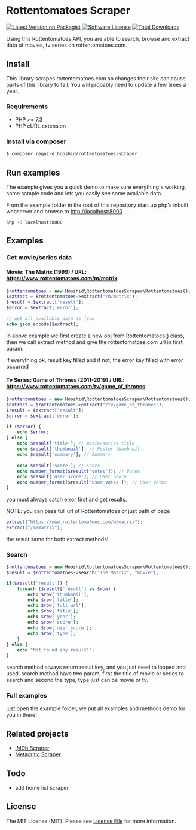 # Rottentomatoes Scraper

[![Latest Version on Packagist][ico-version]][link-packagist]
[![Software License][ico-license]](LICENSE.md)
[![Total Downloads][ico-downloads]][link-downloads]

Using this Rottentomatoes API, you are able to search, browse and extract data of movies, tv series on rottentomatoes.com.

## Install
This library scrapes rottentomatoes.com so changes their site can cause parts of this library to fail. You will probably need to update a few times a year.

### Requirements
* PHP >= 7.3
* PHP cURL extension

### Install via composer
``` bash
$ composer require hooshid/rottentomatoes-scraper
```

## Run examples
The example gives you a quick demo to make sure everything's working, some sample code and lets you easily see some available data.

From the example folder in the root of this repository start up php's inbuilt webserver and browse to [http://localhost:8000]()

`php -S localhost:8000`

## Examples

### Get movie/series data
#### Movie: The Matrix (1999) / URL: https://www.rottentomatoes.com/m/matrix
``` php
$rottentomatoes = new Hooshid\RottentomatoesScraper\Rottentomatoes();
$extract = $rottentomatoes->extract("/m/matrix");
$result = $extract['result'];
$error = $extract['error'];

// get all available data as json
echo json_encode($extract);
```
in above example we first create a new obj from Rottentomatoes() class, then we call extract method and give the rottentomatoes.com url in first param.

if everything ok, result key filled and if not, the error key filled with error occurred


#### Tv Series: Game of Thrones (2011-2019) / URL: https://www.rottentomatoes.com/tv/game_of_thrones
``` php
$rottentomatoes = new Hooshid\RottentomatoesScraper\Rottentomatoes();
$extract = $rottentomatoes->extract("/tv/game_of_thrones");
$result = $extract['result'];
$error = $extract['error'];

if ($error) {
    echo $error;
} else {
    echo $result['title']; // movie/series title
    echo $result['thumbnail']; // Poster thumbnail
    echo $result['summary']; // Summary
    
    echo $result['score']; // Score
    echo number_format($result['votes']); // Votes
    echo $result['user_score']; // User Score
    echo number_format($result['user_votes']); // User Votes
}
```
you must always catch error first and get results.

NOTE: you can pass full url of Rottentomatoes or just path of page
``` php
extract("https://www.rottentomatoes.com/m/matrix");
extract("/m/matrix");
```
the result same for both extract methods!


### Search

``` php
$rottentomatoes = new Hooshid\RottentomatoesScraper\Rottentomatoes();
$result = $rottentomatoes->search("The Matrix", "movie");

if($result['result']) {
    foreach ($result['result'] as $row) {
        echo $row['thumbnail'];
        echo $row['title'];
        echo $row['full_url'];
        echo $row['title']; 
        echo $row['year'];
        echo $row['score']; 
        echo $row['user_score']; 
        echo $row['type'];
    }
} else {
    echo "Not found any result!";
}
```
search method always return result key, and you just need to looped and used.
search method have two param, first the title of movie or series to search and second the type, type just can be movie or tv.

### Full examples
just open the example folder, we put all examples and methods demo for you in there!

## Related projects
* [IMDb Scraper](https://github.com/hooshid/imdb-scraper)
* [Metacritic Scraper](https://github.com/hooshid/metacritic-scraper)

## Todo
* add home list scraper

## License
The MIT License (MIT). Please see [License File](LICENSE.md) for more information.


[ico-version]: https://img.shields.io/packagist/v/hooshid/rottentomatoes-scraper.svg?style=flat-square
[ico-license]: https://img.shields.io/badge/license-MIT-brightgreen.svg?style=flat-square
[ico-downloads]: https://img.shields.io/packagist/dt/hooshid/rottentomatoes-scraper.svg?style=flat-square

[link-packagist]: https://packagist.org/packages/hooshid/rottentomatoes-scraper
[link-downloads]: https://packagist.org/packages/hooshid/rottentomatoes-scraper
